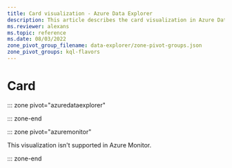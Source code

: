 ```yaml
---
title: Card visualization - Azure Data Explorer
description: This article describes the card visualization in Azure Data Explorer.
ms.reviewer: alexans
ms.topic: reference
ms.date: 08/03/2022
zone_pivot_group_filename: data-explorer/zone-pivot-groups.json
zone_pivot_groups: kql-flavors
---
```

# Card


::: zone pivot="azuredataexplorer"

::: zone-end

::: zone pivot="azuremonitor"

This visualization isn't supported in Azure Monitor.

::: zone-end